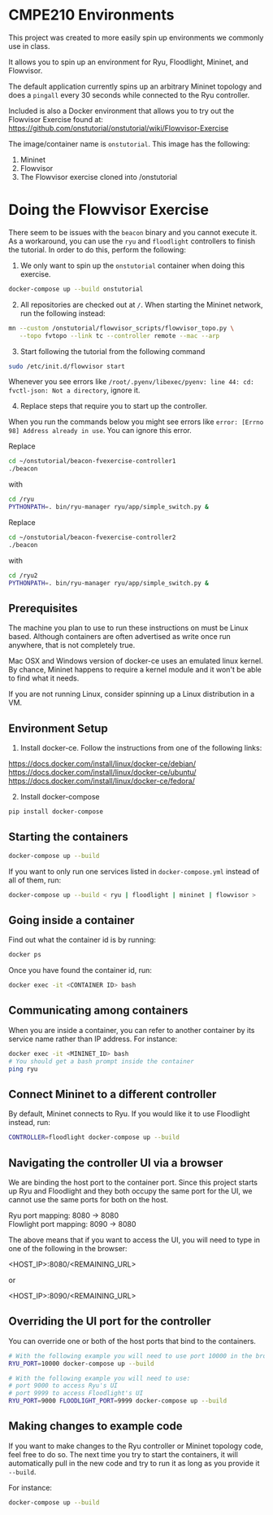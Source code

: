 # CMPE210 Environments

This project was created to more easily spin up environments we commonly use in class.

It allows you to spin up an environment for Ryu, Floodlight, Mininet, and Flowvisor.

The default application currently spins up an arbitrary Mininet topology and does a
`pingall` every 30 seconds while connected to the Ryu controller.

Included is also a Docker environment that allows you to try out the Flowvisor Exercise
found at: https://github.com/onstutorial/onstutorial/wiki/Flowvisor-Exercise

The image/container name is `onstutorial`. This image has the following:

1. Mininet
2. Flowvisor
3. The Flowvisor exercise cloned into /onstutorial

# Doing the Flowvisor Exercise

There seem to be issues with the `beacon` binary and you cannot execute it. As a workaround,
you can use the `ryu` and `floodlight` controllers to finish the tutorial. In order to do this,
perform the following:

1. We only want to spin up the `onstutorial` container when doing this exercise.
```bash
docker-compose up --build onstutorial
```

2. All repositories are checked out at `/`. When starting the Mininet network, run the
following instead:
```bash
mn --custom /onstutorial/flowvisor_scripts/flowvisor_topo.py \
   --topo fvtopo --link tc --controller remote --mac --arp
```

3. Start following the tutorial from the following command
```bash
sudo /etc/init.d/flowvisor start
```

Whenever you see errors like `/root/.pyenv/libexec/pyenv: line 44: cd: fvctl-json: Not a directory`,
ignore it.

4. Replace steps that require you to start up the controller.

When you run the commands below you might see errors like `error: [Errno 98] Address already in use`.
You can ignore this error.

Replace
```bash
cd ~/onstutorial/beacon-fvexercise-controller1
./beacon
```
with
```bash
cd /ryu
PYTHONPATH=. bin/ryu-manager ryu/app/simple_switch.py &
```

Replace
```bash
cd ~/onstutorial/beacon-fvexercise-controller2
./beacon
```
with
```bash
cd /ryu2
PYTHONPATH=. bin/ryu-manager ryu/app/simple_switch.py &
```

## Prerequisites

The machine you plan to use to run these instructions on must be Linux based. Although
containers are often advertised as write once run anywhere, that is not completely true.

Mac OSX and Windows version of docker-ce uses an emulated linux kernel. By chance,
Mininet happens to require a kernel module and it won't be able to find what it needs.

If you are not running Linux, consider spinning up a Linux distribution in a VM.

## Environment Setup

1. Install docker-ce. Follow the instructions from one of the following links:

https://docs.docker.com/install/linux/docker-ce/debian/  
https://docs.docker.com/install/linux/docker-ce/ubuntu/  
https://docs.docker.com/install/linux/docker-ce/fedora/

2. Install docker-compose

```bash
pip install docker-compose
```

## Starting the containers

```bash
docker-compose up --build
```

If you want to only run one services listed in `docker-compose.yml` instead of all
of them, run:

```bash
docker-compose up --build < ryu | floodlight | mininet | flowvisor >
```

## Going inside a container

Find out what the container id is by running:
```bash
docker ps
```
Once you have found the container id, run:
```bash
docker exec -it <CONTAINER ID> bash
```

## Communicating among containers

When you are inside a container, you can refer to another container by its service name
rather than IP address. For instance:
```bash
docker exec -it <MININET_ID> bash
# You should get a bash prompt inside the container
ping ryu
```

## Connect Mininet to a different controller

By default, Mininet connects to Ryu. If you would like it to use Floodlight instead, run:
```bash
CONTROLLER=floodlight docker-compose up --build
```

## Navigating the controller UI via a browser

We are binding the host port to the container port. Since this project starts up Ryu and
Floodlight and they both occupy the same port for the UI, we cannot use the same ports for
both on the host.

Ryu port mapping:  8080 -> 8080  
Flowlight port mapping:  8090 -> 8080

The above means that if you want to access the UI, you will need to type in one of the
following in the browser:

<HOST_IP>:8080/<REMAINING_URL>

or

<HOST_IP>:8090/<REMAINING_URL>

## Overriding the UI port for the controller

You can override one or both of the host ports that bind to the containers.
```bash
# With the following example you will need to use port 10000 in the browser to access Ryu's UI
RYU_PORT=10000 docker-compose up --build

# With the following example you will need to use:
# port 9000 to access Ryu's UI
# port 9999 to access Floodlight's UI
RYU_PORT=9000 FLOODLIGHT_PORT=9999 docker-compose up --build
```

## Making changes to example code

If you want to make changes to the Ryu controller or Mininet topology code, feel
free to do so. The next time you try to start the containers, it will automatically
pull in the new code and try to run it as long as you provide it `--build`.

For instance:

```bash
docker-compose up --build
```
